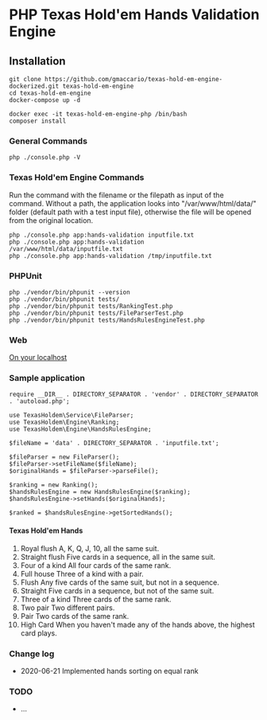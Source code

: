 # PHP Texas Hold'em Hands Validation Engine

## Installation
```
git clone https://github.com/gmaccario/texas-hold-em-engine-dockerized.git texas-hold-em-engine
cd texas-hold-em-engine
docker-compose up -d

docker exec -it texas-hold-em-engine-php /bin/bash
composer install
```

### General Commands
```
php ./console.php -V
```

### Texas Hold'em Engine Commands
Run the command with the filename or the filepath as input of the command. Without a path, the application looks into "/var/www/html/data/" folder (default path with a test input file), otherwise the file will be opened from the original location.
```
php ./console.php app:hands-validation inputfile.txt
php ./console.php app:hands-validation /var/www/html/data/inputfile.txt
php ./console.php app:hands-validation /tmp/inputfile.txt
```

### PHPUnit
```
php ./vendor/bin/phpunit --version
php ./vendor/bin/phpunit tests/
php ./vendor/bin/phpunit tests/RankingTest.php
php ./vendor/bin/phpunit tests/FileParserTest.php
php ./vendor/bin/phpunit tests/HandsRulesEngineTest.php
```

### Web
[On your localhost](http://localhost/application.php)

### Sample application
```
require __DIR__ . DIRECTORY_SEPARATOR . 'vendor' . DIRECTORY_SEPARATOR . 'autoload.php';

use TexasHoldem\Service\FileParser;
use TexasHoldem\Engine\Ranking;
use TexasHoldem\Engine\HandsRulesEngine;

$fileName = 'data' . DIRECTORY_SEPARATOR . 'inputfile.txt';

$fileParser = new FileParser();
$fileParser->setFileName($fileName);
$originalHands = $fileParser->parseFile();

$ranking = new Ranking();
$handsRulesEngine = new HandsRulesEngine($ranking);
$handsRulesEngine->setHands($originalHands);

$ranked = $handsRulesEngine->getSortedHands();
```

#### Texas Hold'em Hands
1. Royal flush A, K, Q, J, 10, all the same suit.
2. Straight flush Five cards in a sequence, all in the same suit.
3. Four of a kind All four cards of the same rank.
4. Full house Three of a kind with a pair.
5. Flush Any five cards of the same suit, but not in a sequence.
6. Straight Five cards in a sequence, but not of the same suit.
7. Three of a kind Three cards of the same rank.
8. Two pair Two different pairs.
9. Pair Two cards of the same rank.
10. High Card When you haven't made any of the hands above, the highest card plays.

### Change log
* 2020-06-21 Implemented hands sorting on equal rank

### TODO
* ...
